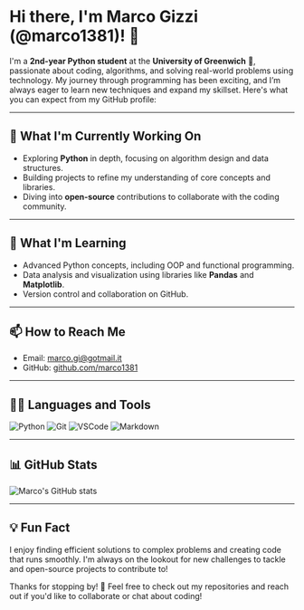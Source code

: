 # 
# Hi there, I'm Marco Gizzi (@marco1381)! 👋

I'm a **2nd-year Python student** at the **University of Greenwich** 🏫, passionate about coding, algorithms, and solving real-world problems using technology. My journey through programming has been exciting, and I’m always eager to learn new techniques and expand my skillset. Here's what you can expect from my GitHub profile:

---

## 🔭 **What I'm Currently Working On**
- Exploring **Python** in depth, focusing on algorithm design and data structures.
- Building projects to refine my understanding of core concepts and libraries.
- Diving into **open-source** contributions to collaborate with the coding community.

---

## 🌱 **What I'm Learning**
- Advanced Python concepts, including OOP and functional programming.
- Data analysis and visualization using libraries like **Pandas** and **Matplotlib**.
- Version control and collaboration on GitHub.

---

## 📫 **How to Reach Me**
- Email: [marco.gi@gotmail.it](mailto:marco.gi@gotmail.it)
- GitHub: [github.com/marco1381](https://github.com/marco1381)

---

## 👨‍💻 **Languages and Tools**
![Python](https://img.shields.io/badge/-Python-3776AB?style=for-the-badge&logo=python&logoColor=white)
![Git](https://img.shields.io/badge/-Git-F05032?style=for-the-badge&logo=git&logoColor=white)
![VSCode](https://img.shields.io/badge/-VSCode-007ACC?style=for-the-badge&logo=visual-studio-code&logoColor=white)
![Markdown](https://img.shields.io/badge/-Markdown-000000?style=for-the-badge&logo=markdown&logoColor=white)

---

## 📊 **GitHub Stats**
![Marco's GitHub stats](https://github-readme-stats.vercel.app/api?username=marco1381&show_icons=true&theme=radical)

---

## 💡 **Fun Fact**
I enjoy finding efficient solutions to complex problems and creating code that runs smoothly. I'm always on the lookout for new challenges to tackle and open-source projects to contribute to!

Thanks for stopping by! 🙌 Feel free to check out my repositories and reach out if you'd like to collaborate or chat about coding!
